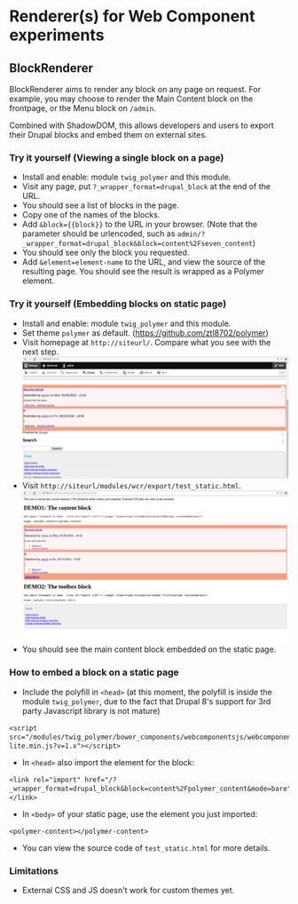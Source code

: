 # Renderer(s) for Web Component experiments
## BlockRenderer
BlockRenderer aims to render any block on any page on request. For example, you may choose to render the Main Content block on the frontpage, or the Menu block on `/admin`. 

Combined with ShadowDOM, this allows developers and users to export their Drupal blocks and embed them on external sites.

### Try it yourself (Viewing a single block on a page)
 - Install and enable: module `twig_polymer` and this module. 
 - Visit any page, put `?_wrapper_format=drupal_block` at the end of the URL.
 - You should see a list of blocks in the page.
 - Copy one of the names of the blocks.
 - Add `&block={{block}}` to the URL in your browser. (Note that the parameter should be urlencoded, such as `admin/?_wrapper_format=drupal_block&block=content%2Fseven_content`)
 - You should see only the block you requested.
 - Add `&element=element-name` to the URL, and view the source of the resulting page. You should see the result is wrapped as a Polymer element.

### Try it yourself (Embedding blocks on static page)
 - Install and enable: module `twig_polymer` and this module. 
 - Set theme `polymer` as default. (https://github.com/ztl8702/polymer)
 - Visit homepage at `http://siteurl/`. Compare what you see with the next step.
![screenshot_1](screenshot_1.png)
 - Visit `http://siteurl/modules/wcr/export/test_static.html`. 
![screenshot_2](screenshot_2.png)
 - You should see the main content block embedded on the static page.

### How to embed a block on a static page
 - Include the polyfill in `<head>` (at this moment, the polyfill is inside the module `twig_polymer`, due to the fact that Drupal 8's support for 3rd party Javascript library is not mature)
```
<script src="/modules/twig_polymer/bower_components/webcomponentsjs/webcomponents-lite.min.js?v=1.x"></script>
```
 - In `<head>` also import the element for the block:
```
<link rel="import" href="/?_wrapper_format=drupal_block&block=content%2Fpolymer_content&mode=bare"></link>
```
 - In `<body>` of your static page, use the element you just imported:
```
<polymer-content></polymer-content> 
```
 - You can view the source code of `test_static.html` for more details.
 
### Limitations
 - External CSS and JS doesn't work for custom themes yet.

